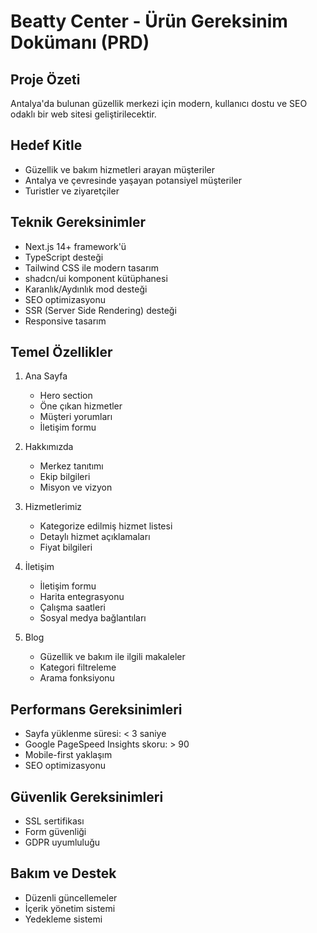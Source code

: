 # Beatty Center - Ürün Gereksinim Dokümanı (PRD)

## Proje Özeti
Antalya'da bulunan güzellik merkezi için modern, kullanıcı dostu ve SEO odaklı bir web sitesi geliştirilecektir.

## Hedef Kitle
- Güzellik ve bakım hizmetleri arayan müşteriler
- Antalya ve çevresinde yaşayan potansiyel müşteriler
- Turistler ve ziyaretçiler

## Teknik Gereksinimler
- Next.js 14+ framework'ü
- TypeScript desteği
- Tailwind CSS ile modern tasarım
- shadcn/ui komponent kütüphanesi
- Karanlık/Aydınlık mod desteği
- SEO optimizasyonu
- SSR (Server Side Rendering) desteği
- Responsive tasarım

## Temel Özellikler
1. Ana Sayfa
   - Hero section
   - Öne çıkan hizmetler
   - Müşteri yorumları
   - İletişim formu

2. Hakkımızda
   - Merkez tanıtımı
   - Ekip bilgileri
   - Misyon ve vizyon

3. Hizmetlerimiz
   - Kategorize edilmiş hizmet listesi
   - Detaylı hizmet açıklamaları
   - Fiyat bilgileri

4. İletişim
   - İletişim formu
   - Harita entegrasyonu
   - Çalışma saatleri
   - Sosyal medya bağlantıları

5. Blog
   - Güzellik ve bakım ile ilgili makaleler
   - Kategori filtreleme
   - Arama fonksiyonu

## Performans Gereksinimleri
- Sayfa yüklenme süresi: < 3 saniye
- Google PageSpeed Insights skoru: > 90
- Mobile-first yaklaşım
- SEO optimizasyonu

## Güvenlik Gereksinimleri
- SSL sertifikası
- Form güvenliği
- GDPR uyumluluğu

## Bakım ve Destek
- Düzenli güncellemeler
- İçerik yönetim sistemi
- Yedekleme sistemi 